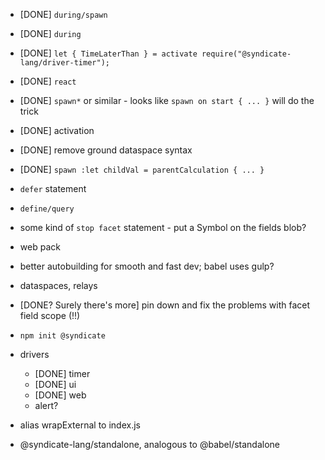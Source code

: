  - [DONE] `during/spawn`
 - [DONE] `during`
 - [DONE] `let { TimeLaterThan } = activate require("@syndicate-lang/driver-timer");`
 - [DONE] `react`
 - [DONE] `spawn*` or similar - looks like `spawn on start { ... }` will do the trick
 - [DONE] activation
 - [DONE] remove ground dataspace syntax
 - [DONE] `spawn :let childVal = parentCalculation { ... }`

 - `defer` statement
 - `define/query`
 - some kind of `stop facet` statement - put a Symbol on the fields blob?
 - web pack
 - better autobuilding for smooth and fast dev; babel uses gulp?

 - dataspaces, relays

 - [DONE? Surely there's more] pin down and fix the problems with facet field scope (!!)

 - `npm init @syndicate`

 - drivers
    - [DONE] timer
    - [DONE] ui
    - [DONE] web
    - alert?

 - alias wrapExternal to index.js

 - @syndicate-lang/standalone, analogous to @babel/standalone
